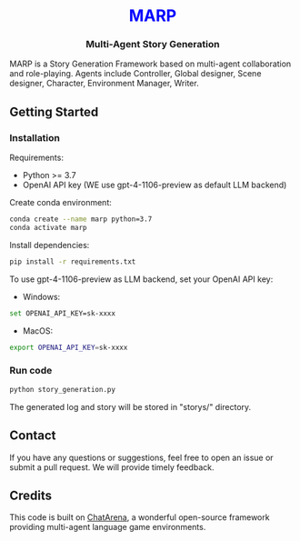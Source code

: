 <h1 align="center">  <span style="color:blue">MARP</span> </h1>

<h3 align="center">
    <p>Multi-Agent Story Generation</p>
</h3>

MARP is a Story Generation Framework based on multi-agent collaboration and role-playing. Agents include Controller, Global designer, Scene designer, Character, Environment Manager, Writer.

## Getting Started

### Installation

Requirements:

- Python >= 3.7
- OpenAI API key (WE use gpt-4-1106-preview as default LLM backend)

Create conda environment:
```bash
conda create --name marp python=3.7
conda activate marp
```

Install dependencies:
```bash
pip install -r requirements.txt
```

To use gpt-4-1106-preview as LLM backend, set your OpenAI API key:

- Windows:
```bash
set OPENAI_API_KEY=sk-xxxx
```

- MacOS:
```bash
export OPENAI_API_KEY=sk-xxxx
```

### Run code


```bash
python story_generation.py
```

The generated log and story will be stored in "storys/" directory.

## Contact
If you have any questions or suggestions, feel free to open an issue or submit a pull request. We will provide timely feedback.

## Credits
This code is built on [ChatArena](https://github.com/Farama-Foundation/chatarena), a wonderful open-source framework providing multi-agent language game environments.


